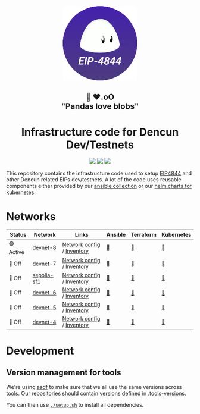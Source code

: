 <div align="center"><img src="./docs/images/dencun-logo-200px.png"/></div>
<h2 align="center">🐼 ❤️.oO<br>"Pandas love blobs"</h2>
<h1 align="center">Infrastructure code for Dencun Dev/Testnets</h1>

<p align="center">
<a href="https://github.com/ethpandaops/dencun-testnet/actions/workflows/lint-ansible.yaml"><img src="https://github.com/ethpandaops/dencun-testnet/actions/workflows/lint-ansible.yaml/badge.svg"></a>
<a href="https://github.com/ethpandaops/dencun-testnet/actions/workflows/lint-terraform.yaml"><img src="https://github.com/ethpandaops/dencun-testnet/actions/workflows/lint-terraform.yaml/badge.svg"></a>
<a href="https://github.com/ethpandaops/dencun-testnet/actions/workflows/lint-helm.yaml"><img src="https://github.com/ethpandaops/dencun-testnet/actions/workflows/lint-helm.yaml/badge.svg"></a>
</p>

This repository contains the infrastructure code used to setup [EIP4844](https://www.eip4844.com/) and other Dencun related EIPs dev/testnets. A lot of the code uses reusable components either provided by our [ansible collection](https://github.com/ethpandaops/ansible-collection-general) or our [helm charts for kubernetes](https://github.com/ethpandaops/ethereum-helm-charts/).

# Networks

Status | Network | Links | Ansible | Terraform | Kubernetes
------ | ------- | ----  |  -----  | -------   | ----------
 🟢 Active | [devnet-8](https://dencun-devnet-8.ethpandaops.io/) | [Network config](network-configs/devnet-8) / [Inventory](ansible/inventories/devnet-8/inventory.ini)  | [🔗](ansible/inventories/devnet-8) | [🔗](terraform/devnet-7) | [🔗](kubernetes/devnet-7)
 🔴 Off | [devnet-7](https://4844-devnet-7.ethpandaops.io/) | [Network config](network-configs/devnet-7) / [Inventory](ansible/inventories/devnet-7/inventory.ini)  | [🔗](ansible/inventories/devnet-7) | [🔗](terraform/devnet-7) | [🔗](kubernetes/devnet-7)
 🔴 Off | [sepolia-sf1](https://4844-sepolia-sf1.ethpandaops.io/) | [Network config](network-configs/sepolia-sf1) / [Inventory](ansible/inventories/sepolia-shadowfork-1/inventory.ini) | [🔗](ansible/inventories/sepolia-shadowfork-1) | [🔗](terraform/sepolia-shadowfork-1) | [🔗](kubernetes/sepolia-sf1)
 🔴 Off | [devnet-6](https://4844-devnet-6.ethpandaops.io/)    | [Network config](network-configs/devnet-6) / [Inventory](ansible/inventories/devnet-6/inventory.ini)  | [🔗](ansible/inventories/devnet-6) | [🔗](terraform/devnet-6) | [🔗](kubernetes-archive/devnet-6)
 🔴 Off | [devnet-5](https://4844-devnet-5.ethpandaops.io/)    | [Network config](network-configs/devnet-5) / [Inventory](ansible/inventories/devnet-5/inventory.ini)  | [🔗](ansible/inventories/devnet-5) | [🔗](terraform/devnet-5) | [🔗](kubernetes-archive/devnet-5)
 🔴 Off | [devnet-4](https://4844-devnet-4.ethpandaops.io/)    | [Network config](network-configs/devnet-4) / [Inventory](ansible/inventories/devnet-4/inventory.ini)  | [🔗](ansible/inventories/devnet-4) | [🔗](terraform/devnet-4) | [🔗](kubernetes-archive/devnet-4)

# Development
## Version management for tools

We're using [asdf](https://github.com/asdf-vm/asdf) to make sure that we all use the same versions across tools. Our repositories should contain versions defined in .tools-versions.

You can then use [`./setup.sh`](./asdf-setup.sh) to install all dependencies.
